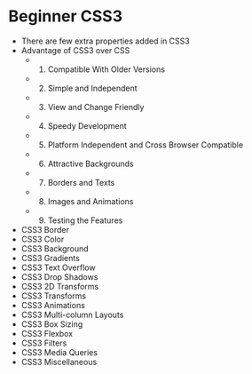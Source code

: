 # Beginner CSS3
- There are few extra properties added in CSS3
- Advantage of CSS3 over CSS
  - 1. Compatible With Older Versions
  - 2. Simple and Independent
  - 3. View and Change Friendly
  - 4. Speedy Development
  - 5. Platform Independent and Cross Browser Compatible
  - 6. Attractive Backgrounds
  - 7. Borders and Texts
  - 8. Images and Animations
  - 9. Testing the Features
- CSS3 Border
- CSS3 Color
- CSS3 Background
- CSS3 Gradients
- CSS3 Text Overflow
- CSS3 Drop Shadows
- CSS3 2D Transforms
- CSS3 Transforms
- CSS3 Animations
- CSS3 Multi-column Layouts
- CSS3 Box Sizing
- CSS3 Flexbox
- CSS3 Filters
- CSS3 Media Queries
- CSS3 Miscellaneous   
